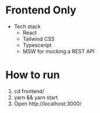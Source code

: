 # Frontend Only

- Tech stack
  - React
  - Tailwind CSS
  - Typesceript
  - MSW for mocking a REST API

# How to run

1. cd frontend/
2. yarn && yarn start
3. Open http://localhost:3000/
